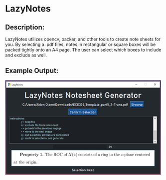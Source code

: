 # LazyNotes

## Description:
LazyNotes utilizes opencv, packer, and other tools to create note sheets
for you. By selecting a .pdf files, notes in rectangular or square boxes
will be packed tightly onto an A4 page. The user can select which boxes to include and exclude as well.

## Example Output:
<img src="imgs/exampleoutput.png" alt="example output" width="500"/>
